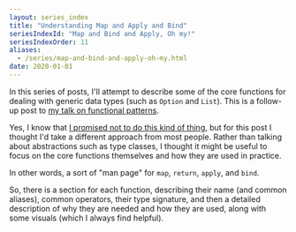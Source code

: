 ```yaml
---
layout: series_index
title: "Understanding Map and Apply and Bind"
seriesIndexId: "Map and Bind and Apply, Oh my!"
seriesIndexOrder: 11
aliases:
  - /series/map-and-bind-and-apply-oh-my.html
date: 2020-01-01
---
```


In this series of posts, I'll attempt to describe some of the core functions for dealing with generic data types (such as `Option` and `List`). This is a follow-up post to [my talk on functional patterns](/fppatterns/).

Yes, I know that [I promised not to do this kind of thing](/posts/why-i-wont-be-writing-a-monad-tutorial/), but for this post I thought I'd take a different approach from most people. Rather than talking about abstractions such as type classes, I thought it might be useful to focus on the core functions themselves and how they are used in practice.

In other words, a sort of "man page" for `map`, `return`, `apply`, and `bind`.

So, there is a section for each function, describing their name (and common aliases), common operators, their type signature, and then a detailed description of why they are needed and how they are used, along with some visuals (which I always find helpful).

